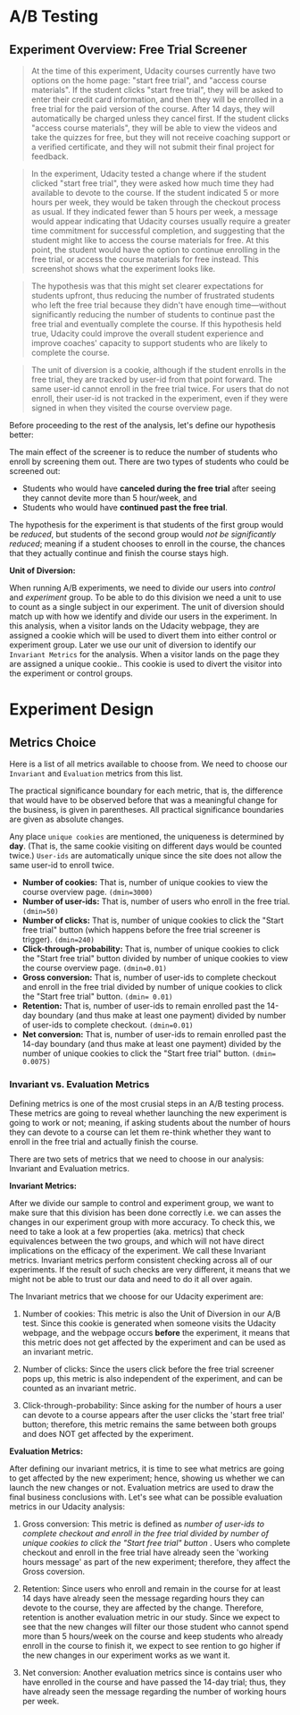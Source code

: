 # A/B Testing

## Experiment Overview: Free Trial Screener
> At the time of this experiment, Udacity courses currently have two options on the home page: "start free trial", and "access course materials". If the student clicks "start free trial", they will be asked to enter their credit card information, and then they will be enrolled in a free trial for the paid version of the course. After 14 days, they will automatically be charged unless they cancel first. If the student clicks "access course materials", they will be able to view the videos and take the quizzes for free, but they will not receive coaching support or a verified certificate, and they will not submit their final project for feedback.

> In the experiment, Udacity tested a change where if the student clicked "start free trial", they were asked how much time they had available to devote to the course. If the student indicated 5 or more hours per week, they would be taken through the checkout process as usual. If they indicated fewer than 5 hours per week, a message would appear indicating that Udacity courses usually require a greater time commitment for successful completion, and suggesting that the student might like to access the course materials for free. At this point, the student would have the option to continue enrolling in the free trial, or access the course materials for free instead. This screenshot shows what the experiment looks like.

> The hypothesis was that this might set clearer expectations for students upfront, thus reducing the number of frustrated students who left the free trial because they didn't have enough time—without significantly reducing the number of students to continue past the free trial and eventually complete the course. If this hypothesis held true, Udacity could improve the overall student experience and improve coaches' capacity to support students who are likely to complete the course.

> The unit of diversion is a cookie, although if the student enrolls in the free trial, they are tracked by user-id from that point forward. The same user-id cannot enroll in the free trial twice. For users that do not enroll, their user-id is not tracked in the experiment, even if they were signed in when they visited the course overview page.

Before proceeding to the rest of the analysis, let's define our hypothesis better:

The main effect of the screener is to reduce the number of students who enroll by screening them out. There are two types of students who could be screened out:
- Students who would have **canceled during the free trial** after seeing they cannot devite more than 5 hour/week, and 
- Students who would have **continued past the free trial**.  

The hypothesis for the experiment is that students of the first group would be _reduced_, but students of the second group would _not be significantly reduced_; meaning if a student chooses to enroll in the course, the chances that they actually continue and finish the course stays high.

**Unit of Diversion:** 

When running A/B experiments, we need to divide our users into _control_ and _experiment_ group. To be able to do this division we need a unit to use to count as a single subject in our experiment. The unit of diversion should match up with how we identify and divide our users in the experiment. In this analysis, when a visitor lands on the Udacity webpage, they are assigned a cookie which will be used to divert them into either control or experiment group. Later we use our unit of diversion to identify our `Invariant Metrics` for the analysis.  When a visitor lands on the page they are assigned a unique cookie.. This cookie is used to divert the visitor into the experiment or control groups. 

# Experiment Design

## Metrics Choice

Here is a list of all metrics available to choose from. We need to choose our `Invariant` and `Evaluation` metrics from this list.

The practical significance boundary for each metric, that is, the difference that would have to be observed before that was a meaningful change for the business, is given in parentheses. All practical significance boundaries are given as absolute changes.

Any place `unique cookies` are mentioned, the uniqueness is determined by **day**. (That is, the same cookie visiting on different days would be counted twice.) `User-ids` are automatically unique since the site does not allow the same user-id to enroll twice.
- **Number of cookies:** That is, number of unique cookies to view the course overview page. `(dmin=3000)`
- **Number of user-ids:** That is, number of users who enroll in the free trial. `(dmin=50)`
- **Number of clicks:** That is, number of unique cookies to click the "Start free trial" button (which happens before the free trial screener is trigger). `(dmin=240)`
- **Click-through-probability:** That is, number of unique cookies to click the "Start free trial" button divided by number of unique cookies to view the course overview page. `(dmin=0.01)`
- **Gross conversion:** That is, number of user-ids to complete checkout and enroll in the free trial divided by number of unique cookies to click the "Start free trial" button. `(dmin= 0.01)`
- **Retention:** That is, number of user-ids to remain enrolled past the 14-day boundary (and thus make at least one payment) divided by number of user-ids to complete checkout. `(dmin=0.01)`
- **Net conversion:** That is, number of user-ids to remain enrolled past the 14-day boundary (and thus make at least one payment) divided by the number of unique cookies to click the "Start free trial" button. `(dmin= 0.0075)`

### Invariant vs. Evaluation Metrics

Defining metrics is one of the most crusial steps in an A/B testing process. These metrics are going to reveal whether launching the new experiment is going to work or not; meaning, if asking students about the number of hours they can devote to a course can let them re-think whether they want to enroll in the free trial and actually finish the course.

There are two sets of metrics that we need to choose in our analysis: Invariant and Evaluation metrics.

**Invariant Metrics:** 

After we divide our sample to control and experiment group, we want to make sure that this division has been done correctly i.e. we can asses the changes in our experiment group with more accuracy. To check this, we need to take a look at a few properties (aka. metrics) that check equivalences between the two groups, and which will not have direct implications on the efficacy of the experiment. We call these Invariant metrics. Invariant metrics perform consistent checking across all of our experiments. If the result of such checks are very different, it means that we might not be able to trust our data and need to do it all over again.

The Invariant metrics that we choose for our Udacity experiment are:

1. Number of cookies: This metric is also the Unit of Diversion in our A/B test. Since this cookie is generated when someone visits the Udacity webpage, and the webpage occurs **before** the experiment, it means that this metric does not get affected by the experiment and can be used as an invariant metric.

2. Number of clicks: Since the users click before the free trial screener pops up, this metric is also independent of the experiment, and can be counted as an invariant metric.

3. Click-through-probability: Since asking for the number of hours a user can devote to a course appears after the user clicks the 'start free trial' button; therefore, this metric remains the same between both groups and does NOT get affected by the experiment.

**Evaluation Metrics:** 

After defining our invariant metrics, it is time to see what metrics are going to get affected by the new experiment; hence, showing us whether we can launch the new changes or not. Evaluation metrics are used to draw the final business conclusions with. Let's see what can be possible evaluation metrics in our Udacity analysis:

1. Gross conversion: This metric is defined as _number of user-ids to complete checkout and enroll in the free trial divided by number of unique cookies to click the "Start free trial" button_ . Users who complete checkout and enroll in the free trial have already seen the 'working hours message' as part of the new experiment; therefore, they affect the Gross coversion.

2. Retention: Since users who enroll and remain in the course for at least 14 days have already seen the message regarding hours they can devote to the course, they are affected by the change. Therefore, retention is another evaluation metric in our study. Since we expect to see that the new changes will filter our those student who cannot spend more than 5 hours/week on the course and keep students who already enroll in the course to finish it, we expect to see rention to go higher if the new changes in our experiment works as we want it.

3. Net conversion: Another evaluation metrics since is contains user who have enrolled in the course and have passed the 14-day trial; thus, they have already seen the message regarding the number of working hours per week.






